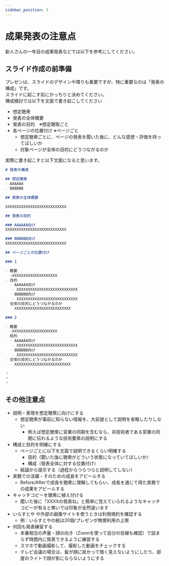 ```yaml
---
sidebar_position: 3
---
```


# 成果発表の注意点

新人さんの一年目の成果発表などでは以下を参考にしてください。

## スライド作成の前準備

プレゼンは、スライドのデザインや喋りも重要ですが、特に重要なのは「発表の構成」です。  
スライドに起こす前にかっちりと決めてください。  
構成検討では以下を文面で書き起こしてください

- 想定聴衆
- 発表の全体概要
- 発表の目的　※想定聴取ごと
- 各ページの位置付け ※ページごと
  - 想定聴衆ごとに、ページの発表を聞いた後に、どんな感想・評価を持ってほしいか
  - 対象ページが全体の目的にどうつながるのか

実際に書き起こすと以下文面になると思います。

```md
# 発表の構成

## 想定聴衆
- AAAAAA
- BBBBBB

## 発表の全体概要

XXXXXXXXXXXXXXXXXXXXXXXXXXX

## 発表の目的

### AAAAAA向け
XXXXXXXXXXXXXXXXXXXXXXXXXXX

### BBBBBB向け
XXXXXXXXXXXXXXXXXXXXXXXXXXX

## ページごとの位置付け

### 1

- 概要
  -XXXXXXXXXXXXXXXXXXXX
- 目的
  - AAAAAA向け
   - XXXXXXXXXXXXXXXXXXXXXXXXXXX
  - BBBBBB向け
   - XXXXXXXXXXXXXXXXXXXXXXXXXXX
- 全体の目的にどうつながるのか
  - XXXXXXXXXXXXXXXXXXXXXXXXX

### 2

- 概要
  -XXXXXXXXXXXXXXXXXXXX
- 目的
  - AAAAAA向け
   - XXXXXXXXXXXXXXXXXXXXXXXXXXX
  - BBBBBB向け
   - XXXXXXXXXXXXXXXXXXXXXXXXXXX
- 全体の目的にどうつながるのか
  - XXXXXXXXXXXXXXXXXXXXXXXXX

・
・
・
```

## その他注意点

- 説明・表現を想定聴衆に向けにする
  - 想定聴衆が事前に知らない情報を、大前提として説明を省略したりしない
    - 例えば想定聴衆に営業の同期を含むなら、非技術者である営業の同期に伝わるような技術要素の説明にする
- 構成と目的を明確にする
  - ページごとに以下を文面で説明できるくらい明確する
    - 目的（聞いた後に聴衆がどういう状態になっていてほしいか）
    - 構成（発表全体に対する位置付け）
  - 結論から提示する（過程からつらつらと説明してしない）
- 実務での活躍・そのための成長をアピールする
  - Before/Afterで成長を聴衆に理解してもらい、成長を通じて得た実務での成果をアピールする
- キャッチコピーを聴衆に植え付ける
  - 聞いた後に「XXXXの発表ね」と簡単に覚えていられるようなキャッチコピーが有ると無いでは印象が全然違います
- いらすとや や外部の画像サイトを使うときは利用規約を確認する
  - 例：いらすとやの絵は20個/プレゼンが無償利用の上限
- 何回も発表練習する
  - 本番相当の声量・顔の向き（Zoomを使って自分の目線も確認）で詰まらず時間内に発表できるように練習する
  - スマホで動画撮影して、撮影した動画をチェックする
  - テレビ会議の場合は、髪が顔に掛かって暗く見えないようにしたり、部屋のライトで顔が影にならないようにする

